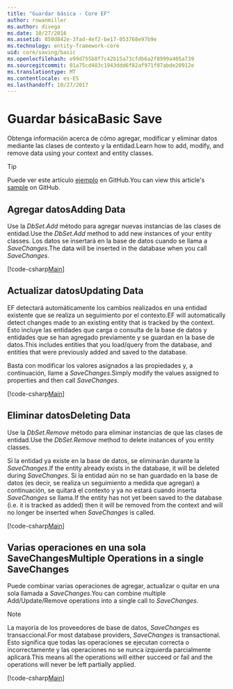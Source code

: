 ```yaml
---
title: "Guardar básica - Core EF"
author: rowanmiller
ms.author: divega
ms.date: 10/27/2016
ms.assetid: 850d842e-3fad-4ef2-be17-053768e97b9e
ms.technology: entity-framework-core
uid: core/saving/basic
ms.openlocfilehash: e99d755b8f7c42b15a73cfdb6a2f8999a405a739
ms.sourcegitcommit: 01a75cd483c1943ddd6f82af971f07abde20912e
ms.translationtype: MT
ms.contentlocale: es-ES
ms.lasthandoff: 10/27/2017
---
```

# <a name="basic-save"></a><span data-ttu-id="980a4-102">Guardar básica</span><span class="sxs-lookup"><span data-stu-id="980a4-102">Basic Save</span></span>

<span data-ttu-id="980a4-103">Obtenga información acerca de cómo agregar, modificar y eliminar datos mediante las clases de contexto y la entidad.</span><span class="sxs-lookup"><span data-stu-id="980a4-103">Learn how to add, modify, and remove data using your context and entity classes.</span></span>

> [!TIP]  
> <span data-ttu-id="980a4-104">Puede ver este artículo [ejemplo](https://github.com/aspnet/EntityFramework.Docs/tree/master/samples/core/Saving/Saving/Basics/) en GitHub.</span><span class="sxs-lookup"><span data-stu-id="980a4-104">You can view this article's [sample](https://github.com/aspnet/EntityFramework.Docs/tree/master/samples/core/Saving/Saving/Basics/) on GitHub.</span></span>

## <a name="adding-data"></a><span data-ttu-id="980a4-105">Agregar datos</span><span class="sxs-lookup"><span data-stu-id="980a4-105">Adding Data</span></span>

<span data-ttu-id="980a4-106">Use la *DbSet.Add* método para agregar nuevas instancias de las clases de entidad.</span><span class="sxs-lookup"><span data-stu-id="980a4-106">Use the *DbSet.Add* method to add new instances of your entity classes.</span></span> <span data-ttu-id="980a4-107">Los datos se insertará en la base de datos cuando se llama a *SaveChanges*.</span><span class="sxs-lookup"><span data-stu-id="980a4-107">The data will be inserted in the database when you call *SaveChanges*.</span></span>

[!code-csharp[Main](../../../samples/core/Saving/Saving/Basics/Sample.cs#Add)]

## <a name="updating-data"></a><span data-ttu-id="980a4-108">Actualizar datos</span><span class="sxs-lookup"><span data-stu-id="980a4-108">Updating Data</span></span>

<span data-ttu-id="980a4-109">EF detectará automáticamente los cambios realizados en una entidad existente que se realiza un seguimiento por el contexto.</span><span class="sxs-lookup"><span data-stu-id="980a4-109">EF will automatically detect changes made to an existing entity that is tracked by the context.</span></span> <span data-ttu-id="980a4-110">Esto incluye las entidades que carga o consulta de la base de datos y entidades que se han agregado previamente y se guardan en la base de datos.</span><span class="sxs-lookup"><span data-stu-id="980a4-110">This includes entities that you load/query from the database, and entities that were previously added and saved to the database.</span></span>

<span data-ttu-id="980a4-111">Basta con modificar los valores asignados a las propiedades y, a continuación, llame a *SaveChanges*.</span><span class="sxs-lookup"><span data-stu-id="980a4-111">Simply modify the values assigned to properties and then call *SaveChanges*.</span></span>

[!code-csharp[Main](../../../samples/core/Saving/Saving/Basics/Sample.cs#Update)]

## <a name="deleting-data"></a><span data-ttu-id="980a4-112">Eliminar datos</span><span class="sxs-lookup"><span data-stu-id="980a4-112">Deleting Data</span></span>

<span data-ttu-id="980a4-113">Use la *DbSet.Remove* método para eliminar instancias de que las clases de entidad.</span><span class="sxs-lookup"><span data-stu-id="980a4-113">Use the *DbSet.Remove* method to delete instances of you entity classes.</span></span>

<span data-ttu-id="980a4-114">Si la entidad ya existe en la base de datos, se eliminarán durante la *SaveChanges*.</span><span class="sxs-lookup"><span data-stu-id="980a4-114">If the entity already exists in the database, it will be deleted during *SaveChanges*.</span></span> <span data-ttu-id="980a4-115">Si la entidad aún no se han guardado en la base de datos (es decir, se realiza un seguimiento a medida que agregan) a continuación, se quitará el contexto y ya no estará cuando inserta *SaveChanges* se llama.</span><span class="sxs-lookup"><span data-stu-id="980a4-115">If the entity has not yet been saved to the database (i.e. it is tracked as added) then it will be removed from the context and will no longer be inserted when *SaveChanges* is called.</span></span>

[!code-csharp[Main](../../../samples/core/Saving/Saving/Basics/Sample.cs#Remove)]

## <a name="multiple-operations-in-a-single-savechanges"></a><span data-ttu-id="980a4-116">Varias operaciones en una sola SaveChanges</span><span class="sxs-lookup"><span data-stu-id="980a4-116">Multiple Operations in a single SaveChanges</span></span>

<span data-ttu-id="980a4-117">Puede combinar varias operaciones de agregar, actualizar o quitar en una sola llamada a *SaveChanges*.</span><span class="sxs-lookup"><span data-stu-id="980a4-117">You can combine multiple Add/Update/Remove operations into a single call to *SaveChanges*.</span></span>

> [!NOTE]  
> <span data-ttu-id="980a4-118">La mayoría de los proveedores de base de datos, *SaveChanges* es transaccional.</span><span class="sxs-lookup"><span data-stu-id="980a4-118">For most database providers, *SaveChanges* is transactional.</span></span> <span data-ttu-id="980a4-119">Esto significa que todas las operaciones se ejecutan correcta o incorrectamente y las operaciones no se nunca izquierda parcialmente aplicará.</span><span class="sxs-lookup"><span data-stu-id="980a4-119">This means  all the operations will either succeed or fail and the operations will never be left partially applied.</span></span>

[!code-csharp[Main](../../../samples/core/Saving/Saving/Basics/Sample.cs#MultipleOperations)]
